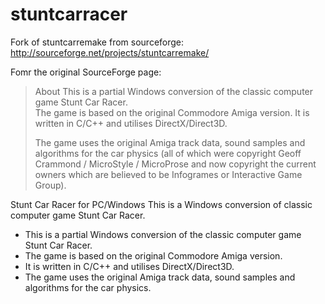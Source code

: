 stuntcarracer
=============

Fork of stuntcarremake from sourceforge: http://sourceforge.net/projects/stuntcarremake/

Fomr the original SourceForge page:

> About
> This is a partial Windows conversion of the classic computer game Stunt Car Racer.  
> The game is based on the original Commodore Amiga version.
> It is written in C/C++ and utilises DirectX/Direct3D.
> 
> The game uses the original Amiga track data, sound samples and algorithms for the car physics (all of which were copyright Geoff Crammond / MicroStyle / MicroProse and now copyright the current owners which are believed to be Infogrames or Interactive Game Group).

Stunt Car Racer for PC/Windows
This is a Windows conversion of classic computer game Stunt Car Racer.

* This is a partial Windows conversion of the classic computer game Stunt Car Racer.
* The game is based on the original Commodore Amiga version.
* It is written in C/C++ and utilises DirectX/Direct3D.
* The game uses the original Amiga track data, sound samples and algorithms for the car physics.
